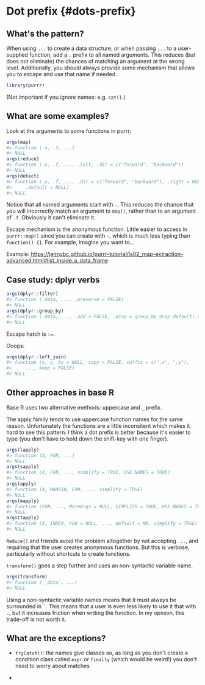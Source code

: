 # Dot prefix {#dots-prefix}



## What's the pattern?

When using `...` to create a data structure, or when passing `...` to a user-supplied function, add a `.` prefix to all named arguments. This reduces (but does not eliminate) the chances of matching an argument at the wrong level. Additionally, you should always provide some mechanism that allows you to escape and use that name if needed.


```r
library(purrr)
```

(Not important if you ignore names: e.g. `cat()`.)

## What are some examples?

Look at the arguments to some functions in purrr:


```r
args(map)
#> function (.x, .f, ...) 
#> NULL
args(reduce)
#> function (.x, .f, ..., .init, .dir = c("forward", "backward")) 
#> NULL
args(detect)
#> function (.x, .f, ..., .dir = c("forward", "backward"), .right = NULL, 
#>     .default = NULL) 
#> NULL
```

Notice that all named arguments start with `.`. This reduces the chance that you will incorrectly match an argument to `map()`, rather than to an argument of `.f`. Obviously it can't eliminate it.

Escape mechanism is the anonymous function. Little easier to access in `purrr::map()` since you can create with `~`, which is much less typing than `function() {}`. For example, imagine you want to...

Example: https://jennybc.github.io/purrr-tutorial/ls02_map-extraction-advanced.html#list_inside_a_data_frame

## Case study: dplyr verbs


```r
args(dplyr::filter)
#> function (.data, ..., .preserve = FALSE) 
#> NULL
args(dplyr::group_by)
#> function (.data, ..., .add = FALSE, .drop = group_by_drop_default(.data)) 
#> NULL
```

Escape hatch is `:=`.

Ooops:


```r
args(dplyr::left_join)
#> function (x, y, by = NULL, copy = FALSE, suffix = c(".x", ".y"), 
#>     ..., keep = FALSE) 
#> NULL
```

## Other approaches in base R

Base R uses two alternative methods: uppercase and `_` prefix.

The apply family tends to use uppercase function names for the same reason. Unfortunately the functions are a little inconsitent which makes it hard to see this pattern. I think a dot prefix is better because it's easier to type (you don't have to hold down the shift-key with one finger).


```r
args(lapply)
#> function (X, FUN, ...) 
#> NULL
args(sapply)
#> function (X, FUN, ..., simplify = TRUE, USE.NAMES = TRUE) 
#> NULL
args(apply)
#> function (X, MARGIN, FUN, ..., simplify = TRUE) 
#> NULL
args(mapply)
#> function (FUN, ..., MoreArgs = NULL, SIMPLIFY = TRUE, USE.NAMES = TRUE) 
#> NULL
args(tapply)
#> function (X, INDEX, FUN = NULL, ..., default = NA, simplify = TRUE) 
#> NULL
```

`Reduce()` and friends avoid the problem altogether by not accepting `...`, and requiring that the user creates anonymous functions. But this is verbose, particularly without shortcuts to create functions.

`transform()` goes a step further and uses an non-syntactic variable name.


```r
args(transform)
#> function (`_data`, ...) 
#> NULL
```

Using a non-syntactic variable names means that it must always be surrounded in `` ` ``.  This means that a user is even less likely to use it that with `.`, but it increases friction when writing the function. In my opinion, this trade-off is not worth it.

## What are the exceptions?

*  `tryCatch()`: the names give classes so, as long as you don't create a 
    condition class called `expr` or `finally` (which would be weird!) you
    don't need to worry about matches

*   
